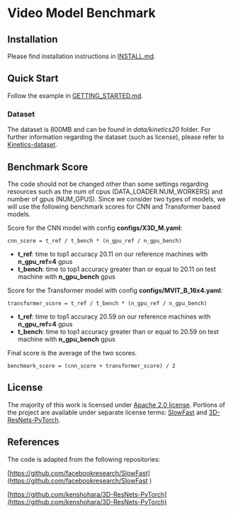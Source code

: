 # Video Model Benchmark



## Installation

Please find installation instructions in [INSTALL.md](INSTALL.md).

## Quick Start

Follow the example in [GETTING_STARTED.md](GETTING_STARTED.md).

### Dataset
The dataset is 800MB and can be found in *data/kinetics20* folder. 
For further information regarding the dataset (such as license), please refer to [Kinetics-dataset](https://github.com/cvdfoundation/kinetics-dataset).

## Benchmark Score
The code should not be changed other than some settings regarding resources such as the num of cpus (DATA_LOADER.NUM_WORKERS) and number of gpus (NUM_GPUS).
Since we consider two types of models, we will use the following benchmark scores for CNN and Transformer based models.

Score for the CNN model with config **configs/X3D_M.yaml**:

    cnn_score = t_ref / t_bench * (n_gpu_ref / n_gpu_bench)

- **t_ref**: time to top1 accuracy 20.11 on our reference machines with **n_gpu_ref=4** gpus 
- **t_bench**: time to top1 accuracy greater than or equal to 20.11 on test machine with **n_gpu_bench** gpus

Score for the Transformer model with config **configs/MVIT_B_16x4.yaml**:

    transformer_score = t_ref / t_bench * (n_gpu_ref / n_gpu_bench)

- **t_ref**: time to top1 accuracy 20.59 on our reference machines with **n_gpu_ref=4** gpus 
- **t_bench**: time to top1 accuracy greater than or equal to 20.59 on test machine with **n_gpu_bench** gpus

Final score is the average of the two scores.

    benchmark_score = (cnn_score + transformer_score) / 2

## License
The majority of this work is licensed under [Apache 2.0 license](LICENSE). Portions of the project are available under separate license terms: [SlowFast](https://github.com/facebookresearch/SlowFast) and [3D-ResNets-PyTorch](https://github.com/kenshohara/3D-ResNets-PyTorch).


## References
The code is adapted from the following repositories:

[https://github.com/facebookresearch/SlowFast](https://github.com/facebookresearch/SlowFast )

[https://github.com/kenshohara/3D-ResNets-PyTorch](https://github.com/kenshohara/3D-ResNets-PyTorch)
